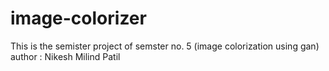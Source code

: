 # image-colorizer
This is the semister project of semster no. 5 (image colorization using gan)
<br>
author : Nikesh Milind Patil
